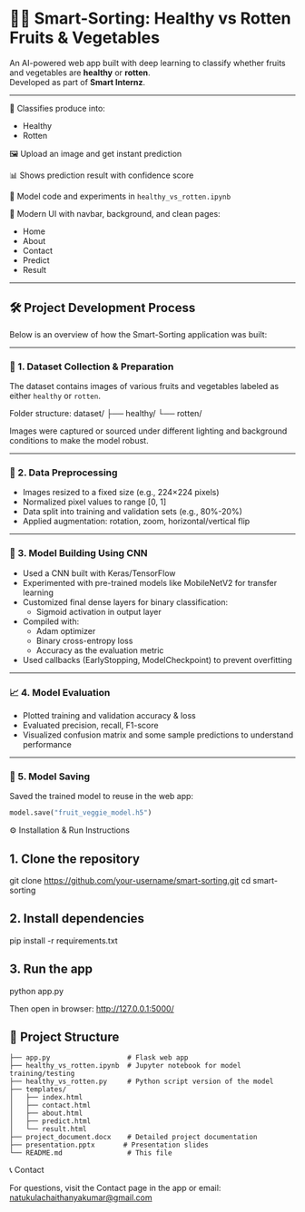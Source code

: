 # 🥕🍎 Smart-Sorting: Healthy vs Rotten Fruits & Vegetables

An AI-powered web app built with deep learning to classify whether fruits and vegetables are **healthy** or **rotten**.  
Developed as part of **Smart Internz**.

---


🥕 Classifies produce into:
- Healthy
- Rotten

🖼 Upload an image and get instant prediction

📊 Shows prediction result with confidence score

📓 Model code and experiments in `healthy_vs_rotten.ipynb`

🎨 Modern UI with navbar, background, and clean pages:
- Home
- About
- Contact
- Predict
- Result

---

## 🛠 Project Development Process

Below is an overview of how the Smart-Sorting application was built:

---

### 📁 1. Dataset Collection & Preparation

The dataset contains images of various fruits and vegetables labeled as either `healthy` or `rotten`.

Folder structure:
dataset/
├── healthy/
└── rotten/




Images were captured or sourced under different lighting and background conditions to make the model robust.

---

### 🧹 2. Data Preprocessing

- Images resized to a fixed size (e.g., 224×224 pixels)
- Normalized pixel values to range [0, 1]
- Data split into training and validation sets (e.g., 80%-20%)
- Applied augmentation: rotation, zoom, horizontal/vertical flip

---

### 🧠 3. Model Building Using CNN

- Used a CNN built with Keras/TensorFlow
- Experimented with pre-trained models like MobileNetV2 for transfer learning
- Customized final dense layers for binary classification:
  - Sigmoid activation in output layer
- Compiled with:
  - Adam optimizer
  - Binary cross-entropy loss
  - Accuracy as the evaluation metric
- Used callbacks (EarlyStopping, ModelCheckpoint) to prevent overfitting

---

### 📈 4. Model Evaluation

- Plotted training and validation accuracy & loss
- Evaluated precision, recall, F1-score
- Visualized confusion matrix and some sample predictions to understand performance

---

### 💾 5. Model Saving

Saved the trained model to reuse in the web app:

```python
model.save("fruit_veggie_model.h5")
```


⚙ Installation & Run Instructions
## 1. Clone the repository
git clone https://github.com/your-username/smart-sorting.git
cd smart-sorting

## 2. Install dependencies
pip install -r requirements.txt


## 3. Run the app
python app.py

Then open in browser:
http://127.0.0.1:5000/

## 📂 Project Structure
```
├── app.py                   # Flask web app
├── healthy_vs_rotten.ipynb  # Jupyter notebook for model training/testing
├── healthy_vs_rotten.py     # Python script version of the model
├── templates/
│   ├── index.html
│   ├── contact.html
│   ├── about.html
│   ├── predict.html
│   └── result.html
├── project_document.docx    # Detailed project documentation
├── presentation.pptx       # Presentation slides
└── README.md                # This file
```

📞 Contact

For questions, visit the Contact page in the app or email:
natukulachaithanyakumar@gmail.com


